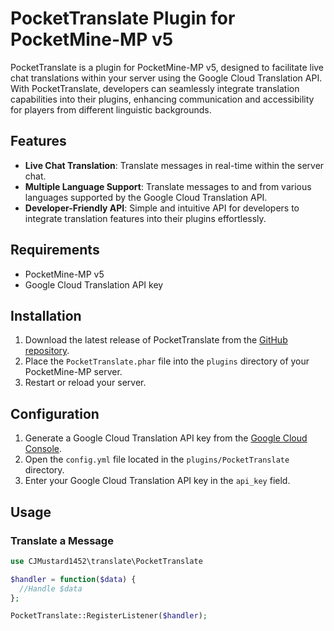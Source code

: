 # PocketTranslate Plugin for PocketMine-MP v5

PocketTranslate is a plugin for PocketMine-MP v5, designed to facilitate live chat translations within your server using the Google Cloud Translation API. With PocketTranslate, developers can seamlessly integrate translation capabilities into their plugins, enhancing communication and accessibility for players from different linguistic backgrounds.

## Features

- **Live Chat Translation**: Translate messages in real-time within the server chat.
- **Multiple Language Support**: Translate messages to and from various languages supported by the Google Cloud Translation API.
- **Developer-Friendly API**: Simple and intuitive API for developers to integrate translation features into their plugins effortlessly.

## Requirements

- PocketMine-MP v5
- Google Cloud Translation API key

## Installation

1. Download the latest release of PocketTranslate from the [GitHub repository]([https://github.com/example/repository](https://github.com/CJMustard1452/PocketTranslate)).
2. Place the `PocketTranslate.phar` file into the `plugins` directory of your PocketMine-MP server.
3. Restart or reload your server.

## Configuration

1. Generate a Google Cloud Translation API key from the [Google Cloud Console](https://console.cloud.google.com).
2. Open the `config.yml` file located in the `plugins/PocketTranslate` directory.
3. Enter your Google Cloud Translation API key in the `api_key` field.

## Usage

### Translate a Message

```php
use CJMustard1452\translate\PocketTranslate

$handler = function($data) {
  //Handle $data
};

PocketTranslate::RegisterListener($handler);
```
